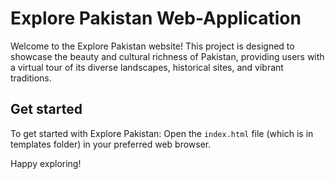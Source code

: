  # Explore Pakistan Web-Application

Welcome to the Explore Pakistan website! This project is designed to showcase the beauty and cultural richness of Pakistan, providing users with a virtual tour of its diverse landscapes, historical sites, and vibrant traditions.

## Get started

To get started with Explore Pakistan:
Open the `index.html` file (which is in templates folder) in your preferred web browser.

Happy exploring!
